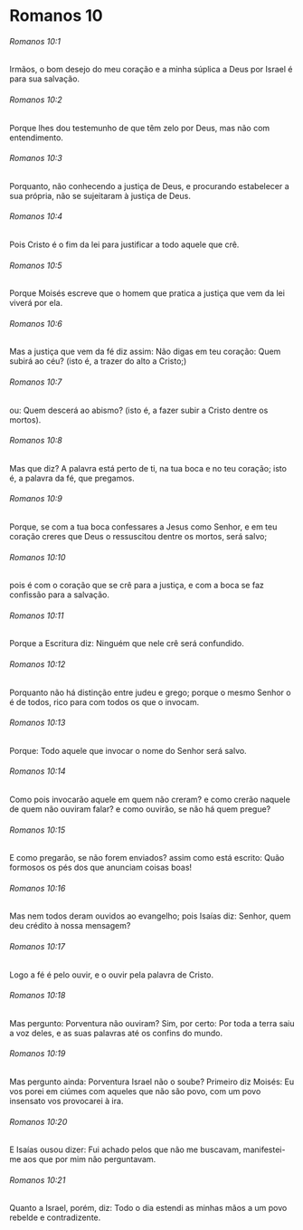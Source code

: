 # Romanos 10

###### Romanos 10:1

Irmãos, o bom desejo do meu coração e a minha súplica a Deus por Israel é para sua salvação.

###### Romanos 10:2

Porque lhes dou testemunho de que têm zelo por Deus, mas não com entendimento.

###### Romanos 10:3

Porquanto, não conhecendo a justiça de Deus, e procurando estabelecer a sua própria, não se sujeitaram à justiça de Deus.

###### Romanos 10:4

Pois Cristo é o fim da lei para justificar a todo aquele que crê.

###### Romanos 10:5

Porque Moisés escreve que o homem que pratica a justiça que vem da lei viverá por ela.

###### Romanos 10:6

Mas a justiça que vem da fé diz assim: Não digas em teu coração: Quem subirá ao céu? (isto é, a trazer do alto a Cristo;)

###### Romanos 10:7

ou: Quem descerá ao abismo? (isto é, a fazer subir a Cristo dentre os mortos).

###### Romanos 10:8

Mas que diz? A palavra está perto de ti, na tua boca e no teu coração; isto é, a palavra da fé, que pregamos.

###### Romanos 10:9

Porque, se com a tua boca confessares a Jesus como Senhor, e em teu coração creres que Deus o ressuscitou dentre os mortos, será salvo;

###### Romanos 10:10

pois é com o coração que se crê para a justiça, e com a boca se faz confissão para a salvação.

###### Romanos 10:11

Porque a Escritura diz: Ninguém que nele crê será confundido.

###### Romanos 10:12

Porquanto não há distinção entre judeu e grego; porque o mesmo Senhor o é de todos, rico para com todos os que o invocam.

###### Romanos 10:13

Porque: Todo aquele que invocar o nome do Senhor será salvo.

###### Romanos 10:14

Como pois invocarão aquele em quem não creram? e como crerão naquele de quem não ouviram falar? e como ouvirão, se não há quem pregue?

###### Romanos 10:15

E como pregarão, se não forem enviados? assim como está escrito: Quão formosos os pés dos que anunciam coisas boas!

###### Romanos 10:16

Mas nem todos deram ouvidos ao evangelho; pois Isaías diz: Senhor, quem deu crédito à nossa mensagem?

###### Romanos 10:17

Logo a fé é pelo ouvir, e o ouvir pela palavra de Cristo.

###### Romanos 10:18

Mas pergunto: Porventura não ouviram? Sim, por certo: Por toda a terra saiu a voz deles, e as suas palavras até os confins do mundo.

###### Romanos 10:19

Mas pergunto ainda: Porventura Israel não o soube? Primeiro diz Moisés: Eu vos porei em ciúmes com aqueles que não são povo, com um povo insensato vos provocarei à ira.

###### Romanos 10:20

E Isaías ousou dizer: Fui achado pelos que não me buscavam, manifestei-me aos que por mim não perguntavam.

###### Romanos 10:21

Quanto a Israel, porém, diz: Todo o dia estendi as minhas mãos a um povo rebelde e contradizente.

